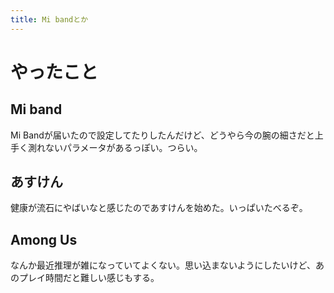 ```yaml
---
title: Mi bandとか
---
```


# やったこと

## Mi band

Mi Bandが届いたので設定してたりしたんだけど、どうやら今の腕の細さだと上手く測れないパラメータがあるっぽい。つらい。

## あすけん

健康が流石にやばいなと感じたのであすけんを始めた。いっぱいたべるぞ。

## Among Us

なんか最近推理が雑になっていてよくない。思い込まないようにしたいけど、あのプレイ時間だと難しい感じもする。
